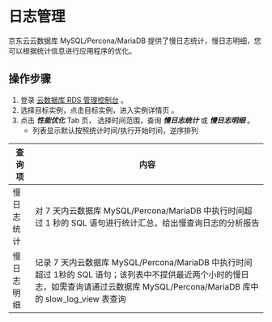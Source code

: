 # 日志管理
京东云云数据库 MySQL/Percona/MariaDB 提供了慢日志统计，慢日志明细，您可以根据统计信息进行应用程序的优化。

## 操作步骤
1. 登录 [云数据库 RDS 管理控制台](https://rds-console.jdcloud.com/database) 。    
2. 选择目标实例，点击目标实例，进入实例详情页 。  
3. 点击 ***性能优化*** Tab 页， 选择时间范围，查询 ***慢日志统计*** 或 ***慢日志明细*** 。
    * 列表显示默认按照统计时间/执行开始时间，逆序排列

|查询项|内容|
|---|---|
|慢日志统计|对 7 天内云数据库 MySQL/Percona/MariaDB 中执行时间超过 1 秒的 SQL 语句进行统计汇总，给出慢查询日志的分析报告|
|慢日志明细|记录 7 天内云数据库 MySQL/Percona/MariaDB 中执行时间超过 1秒的 SQL 语句；该列表中不提供最近两个小时的慢日志，如需查询请通过云数据库 MySQL/Percona/MariaDB 库中的 slow_log_view 表查询|
